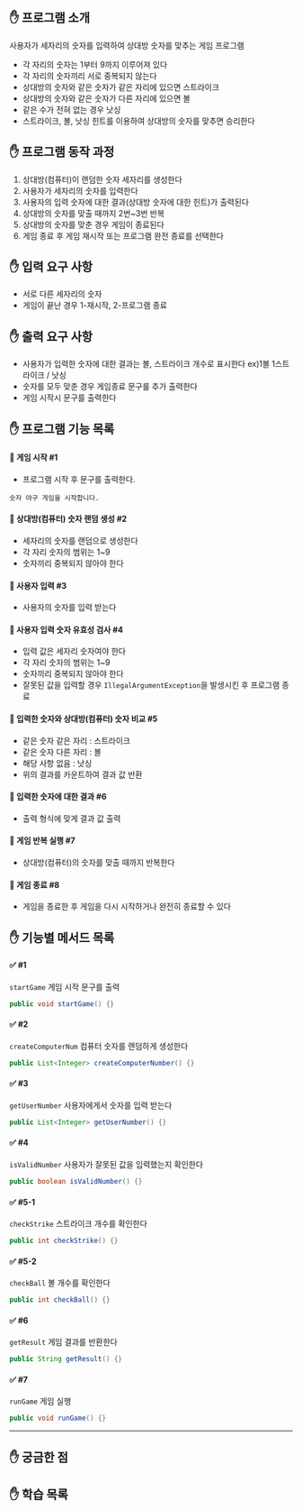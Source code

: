 ## ✋ 프로그램 소개
사용자가 세자리의 숫자를 입력하여 상대방 숫자를 맞추는 게임 프로그램   
- 각 자리의 숫자는 1부터 9까지 이루어져 있다
- 각 자리의 숫자끼리 서로 중복되지 않는다
- 상대방의 숫자와 같은 숫자가 같은 자리에 있으면 스트라이크
- 상대방의 숫자와 같은 숫자가 다른 자리에 있으면 볼
- 같은 수가 전혀 없는 경우 낫싱
- 스트라이크, 볼, 낫싱 힌트를 이용하여 상대방의 숫자를 맞추면 승리한다

## ✋ 프로그램 동작 과정
1. 상대방(컴퓨터)이 랜덤한 숫자 세자리를 생성한다
2. 사용자가 세자리의 숫자를 입력한다
3. 사용자의 입력 숫자에 대한 결과(상대방 숫자에 대한 힌트)가 출력된다
4. 상대방의 숫자를 맞출 때까지 2번~3번 반복
5. 상대방의 숫자를 맞춘 경우 게임이 종료된다
6. 게임 종료 후 게임 재시작 또는 프로그램 완전 종료를 선택한다

## ✋ 입력 요구 사항
- 서로 다른 세자리의 숫자
- 게임이 끝난 경우 1-재시작, 2-프로그램 종료

## ✋ 출력 요구 사항
- 사용자가 입력한 숫자에 대한 결과는 볼, 스트라이크 개수로 표시한다 ex)1볼 1스트라이크 / 낫싱
- 숫자를 모두 맞춘 경우 게임종료 문구룰 추가 출력한다
- 게임 시작시 문구를 출력한다

## ✋ 프로그램 기능 목록
#### 🚩 게임 시작 #1
- 프로그램 시작 후 문구를 출력한다.
```
숫자 야구 게임을 시작합니다.
```
#### 🚩 상대방(컴퓨터) 숫자 랜덤 생성  #2
- 세자리의 숫자를 랜덤으로 생성한다
- 각 자리 숫자의 범위는 1~9
- 숫자끼리 중복되지 않아야 한다

#### 🚩 사용자 입력  #3
- 사용자의 숫자를 입력 받는다

#### 🚩 사용자 입력 숫자 유효성 검사 #4
- 입력 값은 세자리 숫자여야 한다
- 각 자리 숫자의 범위는 1~9
- 숫자끼리 중복되지 않아야 한다
- 잘못된 값을 입력할 경우 `IllegalArgumentException`을 발생시킨 후 프로그램 종료

#### 🚩 입력한 숫자와 상대방(컴퓨터) 숫자 비교 #5
- 같은 숫자 같은 자리 : 스트라이크
- 같은 숫자 다른 자리 : 볼
- 해당 사항 없음 : 낫싱
- 위의 결과를 카운트하여 결과 값 반환

#### 🚩 입력한 숫자에 대한 결과 #6
- 출력 형식에 맞게 결과 값 출력

#### 🚩 게임 반복 실행 #7
- 상대방(컴퓨터)의 숫자를 맞출 때까지 반복한다

#### 🚩 게임 종료 #8
- 게임을 종료한 후 게임을 다시 시작하거나 완전히 종료할 수 있다

## ✋ 기능별 메서드 목록
#### ✅ #1
`startGame` 게임 시작 문구를 출력
```java
public void startGame() {}
```

#### ✅ #2
`createComputerNum` 컴퓨터 숫자를 랜덤하게 생성한다
```java
public List<Integer> createComputerNumber() {}
```

#### ✅ #3
`getUserNumber` 사용자에게서 숫자를 입력 받는다
```java
public List<Integer> getUserNumber() {}
```

#### ✅ #4
`isValidNumber` 사용자가 잘못된 값을 입력했는지 확인한다
```java
public boolean isValidNumber() {}
```

#### ✅ #5-1
`checkStrike` 스트라이크 개수를 확인한다
```java
public int checkStrike() {}
```

#### ✅ #5-2
`checkBall` 볼 개수를 확인한다
```java
public int checkBall() {}
```

#### ✅ #6
`getResult` 게임 결과를 반환한다
```java
public String getResult() {}
```

#### ✅ #7
`runGame` 게임 실행 
```java
public void runGame() {}
```
---
## ✋ 궁금한 점 

## ✋ 학습 목록

